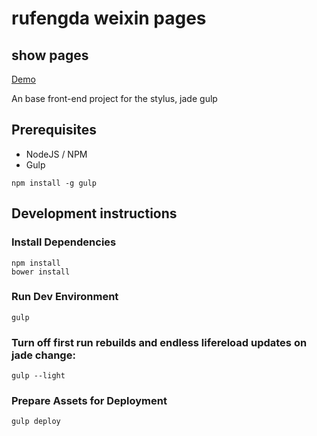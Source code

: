 # rufengda weixin pages

## show pages

[Demo](http://soarpatriot.github.io/order/) 

An base front-end project for the stylus, jade gulp 
## Prerequisites

* NodeJS / NPM
* Gulp

```
npm install -g gulp
```

## Development instructions

### Install Dependencies

```
npm install
bower install
```

### Run Dev Environment

```
gulp
```

### Turn off first run rebuilds and endless lifereload updates on jade change:

```
gulp --light
```

<!-- ### Test

```
gulp test
``` -->

### Prepare Assets for Deployment

```
gulp deploy
```
